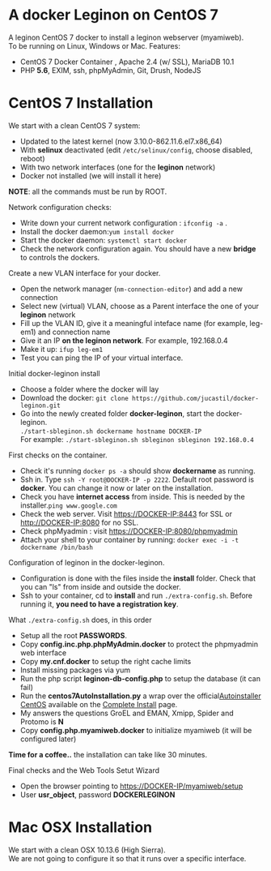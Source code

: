 # A docker Leginon on CentOS 7
A leginon CentOS 7 docker to install a leginon webserver (myamiweb).  
To be running on Linux, Windows or Mac. Features:  
- CentOS 7 Docker Container , Apache 2.4 (w/ SSL), MariaDB 10.1
- PHP **5.6**, EXIM, ssh, phpMyAdmin, Git, Drush, NodeJS

# CentOS 7 Installation

We start with a clean CentOS 7 system:  
- Updated to the latest kernel (now 3.10.0-862.11.6.el7.x86_64) 
- With **selinux** deactivated (edit ``/etc/selinux/config``, choose disabled, reboot)  
- With two network interfaces (one for the **leginon** network)
- Docker not installed (we will install it here) 
 
**NOTE**: all the commands must be run by ROOT.   

Network configuration checks:     
- Write down your current network configuration : ``ifconfig -a`` .  
- Install the docker daemon:``yum install docker``      
- Start the docker daemon: ``systemctl start docker``  
- Check the network configuration again. You should have a new **bridge** to controls the dockers.   
 
Create a new VLAN interface for your docker.  
- Open the network manager (``nm-connection-editor``) and add a new connection    
- Select new (virtual) VLAN, choose as a Parent interface the one of your **leginon** network    
- Fill up the VLAN ID, give it a meaningful inteface name (for example, leg-em1) and connection name    
- Give it an IP **on the leginon network**. For example, 192.168.0.4      
- Make it up: ``ifup leg-em1``  
- Test you can ping the IP of your virtual interface. 

Initial docker-leginon install
- Choose a folder where the docker will lay  
- Download the docker: ``git clone https://github.com/jucastil/docker-leginon.git``  
- Go into the newly created folder **docker-leginon**, start the docker-leginon.    
``./start-sbleginon.sh dockername hostname DOCKER-IP``  
For example: ``./start-sbleginon.sh sbleginon sbleginon 192.168.0.4`` 

First checks on the container.    
- Check it's running ``docker ps -a`` should show **dockername** as running.
- Ssh in. Type ``ssh -Y root@DOCKER-IP -p 2222``. Default root password is **docker**. You can change it now or later on the installation.
- Check you have **internet access** from inside. This is needed by the installer.``ping www.google.com``  
- Check the web server. Visit [https://DOCKER-IP:8443](https://DOCKER-IP:8443) for SSL or [http://DOCKER-IP:8080](http://DOCKER-IP:8080) for no SSL.
- Check phpMyadmin : visit [https://DOCKER-IP:8080/phpmyadmin](https://DOCKER-IP:8080/phpmyadmin)
- Attach your shell to your container by running: ``docker exec -i -t dockername /bin/bash``

Configuration of leginon in the docker-leginon.    
- Configuration is done with the files inside the **install** folder. Check that you can "ls" from inside and outside the docker.
- Ssh to your container, cd to **install** and run ``./extra-config.sh``. Before running it, **you need to have a registration key**. 

What ``./extra-config.sh`` does, in this order   
  * Setup all the root **PASSWORDS**. 
  * Copy __config.inc.php.phpMyAdmin.docker__ to protect the phpmyadmin web interface
  * Copy __my.cnf.docker__ to setup the right cache limits 
  * Install missing packages via yum  
  * Run the php script __leginon-db-config.php__ to setup the database (it can fail)
  * Run the  __centos7AutoInstallation.py__  a wrap over the official[Autoinstaller CentOS](http://emg.nysbc.org/redmine/projects/leginon/wiki/Autoinstaller_for_CentOS) available on the [Complete Install](http://emg.nysbc.org/redmine/projects/leginon/wiki/Complete_Installation) page.
  * My answers the questions GroEL and EMAN, Xmipp, Spider and Protomo is **N**  
  * Copy __config.php.myamiweb.docker__ to initialize myamiweb (it will be configured later)

**Time for a coffee..** the installation can take like 30 minutes. 

Final checks and the Web Tools Setut Wizard
- Open the browser pointing to  [https://DOCKER-IP/myamiweb/setup](https://DOCKER-IP/myamiweb/setup)  
- User **usr_object**, password **DOCKERLEGINON**

# Mac OSX Installation

We start with a clean OSX 10.13.6 (High Sierra).  
We are not going to configure it so that it runs over a specific interface.  


